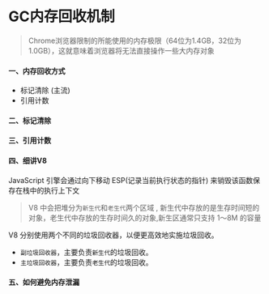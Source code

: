 # GC内存回收机制

> Chrome浏览器限制的所能使用的内存极限（64位为1.4GB，32位为1.0GB），这就意味着浏览器将无法直接操作一些大内存对象

#### 一、内存回收方式

+ 标记清除 (主流)
+ 引用计数


#### 二、标记清除



#### 三、引用计数

#### 四、细讲V8

JavaScript 引擎会通过向下移动 ESP(记录当前执行状态的指针) 来销毁该函数保存在栈中的执行上下文

> V8 中会把堆分为`新生代`和`老生代`两个区域 , 新生代中存放的是生存时间短的对象，老生代中存放的生存时间久的对象,新生区通常只支持 1～8M 的容量

V8 分别使用两个不同的垃圾回收器，以便更高效地实施垃圾回收。

+ `副垃圾回收器`，主要负责`新生代`的垃圾回收。
+ `主垃圾回收器`，主要负责`老生代`的垃圾回收。



#### 五、如何避免内存泄漏


